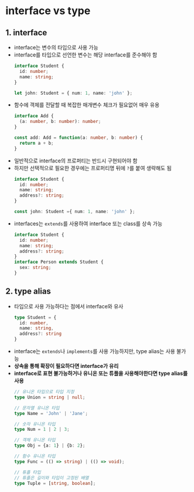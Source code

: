 # interface vs type

## 1. interface
- interface는 변수의 타입으로 사용 가능
- interface를 타입으로 선언한 변수는 해당 interface를 준수해야 함
  ```typescript
  interface Student {
    id: number;
    name: string;
  }

  let john: Student = { num: 1, name: 'john' };
  ```
- 함수에 객체를 전달할 때 복잡한 매개변수 체크가 필요없어 매우 유용
  ```typescript
  interface Add {
    (a: number, b: number): number;
  }

  const add: Add = function(a: number, b: number) {
    return a + b;
  }
  ```
- 일반적으로 interface의 프로퍼티는 반드시 구현되어야 함
- 하지만 선택적으로 필요한 경우에는 프로퍼티명 뒤에 `?`를 붙여 생략해도 됨
  ```typescript
  interface Student {
    id: number;
    name: string;
    address?: string; 
  }

  const john: Student ={ num: 1, name: 'john' };
  ```
- interfaces는 `extends`를 사용하여 interface 또는 class를 상속 가능
  ```typescript
  interface Student {
    id: number;
    name: string;
    address?: string;
  }
  interface Person extends Student {
    sex: string;
  }
  ```
## 2. type alias
- 타입으로 사용 가능하다는 점에서 interface와 유사
  ```typescript
  type Student = {
    id: number,
    name: string,
    address?: string
  }
  ```
- interface는 `extends`나 `implements`를 사용 가능하지만, type alias는 사용 불가능
- **상속을 통해 확장이 필요하다면 interface가 유리**
- **interface로 표현 불가능하거나 유니온 또는 튜플을 사용해야한다면 type alias를 사용**
  ```typescript
  // 유니온 타입으로 타입 지정
  type Union = string | null;

  // 문자열 유니온 타입
  type Name = 'John' | 'Jane';

  // 숫자 유니온 타입
  type Num = 1 | 2 | 3;

  // 객체 유니온 타입
  type Obj = {a: 1} | {b: 2};

  // 함수 유니온 타입
  type Func = (() => string) | (() => void);

  // 튜플 타입
  // 튜플은 길이와 타입이 고정된 배열
  type Tuple = [string, boolean];
  ```